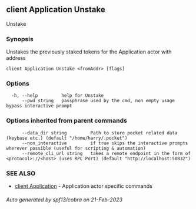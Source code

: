 ## client Application Unstake

Unstake <fromAddr>

### Synopsis

Unstakes the previously staked tokens for the Application actor with address <fromAddr>

```
client Application Unstake <fromAddr> [flags]
```

### Options

```
  -h, --help         help for Unstake
      --pwd string   passphrase used by the cmd, non empty usage bypass interactive prompt
```

### Options inherited from parent commands

```
      --data_dir string         Path to store pocket related data (keybase etc.) (default "/home/harry/.pocket")
      --non_interactive         if true skips the interactive prompts wherever possible (useful for scripting & automation)
      --remote_cli_url string   takes a remote endpoint in the form of <protocol>://<host> (uses RPC Port) (default "http://localhost:50832")
```

### SEE ALSO

* [client Application](client_Application.md)	 - Application actor specific commands

###### Auto generated by spf13/cobra on 21-Feb-2023
